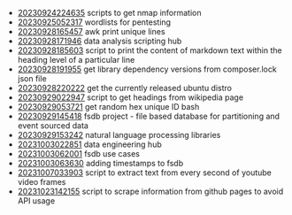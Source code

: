 - [20230924224635](/zet/20230924224635/README.md) scripts to get nmap information
- [20230925052317](/zet/20230925052317/README.md) wordlists for pentesting
- [20230928165457](/zet/20230928165457/README.md) awk print unique lines
- [20230928171946](/zet/20230928171946/README.md) data analysis scripting hub
- [20230928185603](/zet/20230928185603/README.md) script to print the content of markdown text within the heading level of a particular line
- [20230928191955](/zet/20230928191955/README.md) get library dependency versions from composer.lock json file
- [20230928220222](/zet/20230928220222/README.md) get the currently released ubuntu distro
- [20230929022947](/zet/20230929022947/README.md) script to get headings from wikipedia page
- [20230929053721](/zet/20230929053721/README.md) get random hex unique ID bash
- [20230929145418](/zet/20230929145418/README.md) fsdb project - file based database for partitioning and event sourced data
- [20230929153242](/zet/20230929153242/README.md) natural language processing libraries
- [20231003022851](/zet/20231003022851/README.md) data engineering hub
- [20231003062001](/zet/20231003062001/README.md) fsdb use cases
- [20231003063630](/zet/20231003063630/README.md) adding timestamps to fsdb
- [20231007033903](/zet/20231007033903/README.md) script to extract text from every second of youtube video frames
- [20231023142155](/zet/20231023142155/README.md) script to scrape information from github pages to avoid API usage
